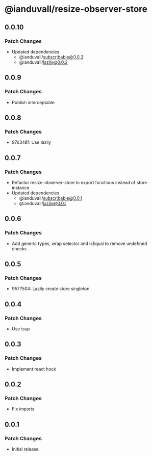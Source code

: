 # @ianduvall/resize-observer-store

## 0.0.10

### Patch Changes

- Updated dependencies
  - @ianduvall/subscribable@0.0.2
  - @ianduvall/lazily@0.0.2

## 0.0.9

### Patch Changes

- Publish interceptable

## 0.0.8

### Patch Changes

- 97d348f: Use lazily

## 0.0.7

### Patch Changes

- Refactor resize-observer-store to export functions instead of store instance
- Updated dependencies
  - @ianduvall/subscribable@0.0.1
  - @ianduvall/lazily@0.0.1

## 0.0.6

### Patch Changes

- Add generic types, wrap selector and isEqual to remove undefined checks

## 0.0.5

### Patch Changes

- 9577504: Lazily create store singleton

## 0.0.4

### Patch Changes

- Use tsup

## 0.0.3

### Patch Changes

- Implement react hook

## 0.0.2

### Patch Changes

- Fix imports

## 0.0.1

### Patch Changes

- Initial release
